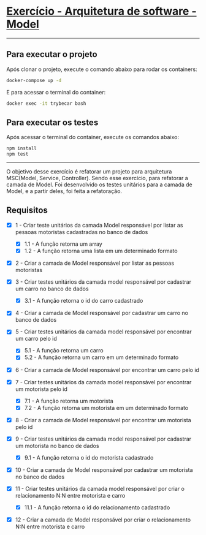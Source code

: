 # [Exercício - Arquitetura de software - Model](./exercise/)

---

## Para executar o projeto

Após clonar o projeto, execute o comando abaixo para rodar os containers:

```bash
docker-compose up -d
```

E para acessar o terminal do container:

```bash
docker exec -it trybecar bash
```

## Para executar os testes

Após acessar o terminal do container, execute os comandos abaixo:

```bash
npm install
npm test
```

---

O objetivo desse exercício é refatorar um projeto para arquitetura MSC(Model, Service, Controller). Sendo esse exercício, para refatorar a camada de Model. Foi desenvolvido os testes unitários para a camada de Model, e a partir deles, foi feita a refatoração.

## Requisitos

- [x] 1 - Criar teste unitários da camada Model responsável por listar as pessoas motoristas cadastradas no banco de dados
  - [x] 1.1 - A função retorna um array
  - [x] 1.2 - A função retorna uma lista em um determinado formato
- [x] 2 - Criar a camada de Model responsável por listar as pessoas motoristas

- [x] 3 - Criar testes unitários da camada model responsável por cadastrar um carro no banco de dados
  - [x] 3.1 - A função retorna o id do carro cadastrado
- [x] 4 - Criar a camada de Model responsável por cadastrar um carro no banco de dados

- [x] 5 - Criar testes unitários da camada model responsável por encontrar um carro pelo id
  - [x] 5.1 - A função retorna um carro
  - [x] 5.2 - A função retorna um carro em um determinado formato
- [x] 6 - Criar a camada de Model responsável por encontrar um carro pelo id

- [x] 7 - Criar testes unitários da camada model responsável por encontrar um motorista pelo id
  - [x] 7.1 - A função retorna um motorista
  - [x] 7.2 - A função retorna um motorista em um determinado formato
- [x] 8 - Criar a camada de Model responsável por encontrar um motorista pelo id

- [x] 9 - Criar testes unitários da camada model responsável por cadastrar um motorista no banco de dados
  - [x] 9.1 - A função retorna o id do motorista cadastrado
- [x] 10 - Criar a camada de Model responsável por cadastrar um motorista no banco de dados

- [x] 11 - Criar testes unitários da camada model responsável por criar o relacionamento N:N entre motorista e carro
  - [x] 11.1 - A função retorna o id do relacionamento cadastrado
- [x] 12 - Criar a camada de Model responsável por criar o relacionamento N:N entre motorista e carro
